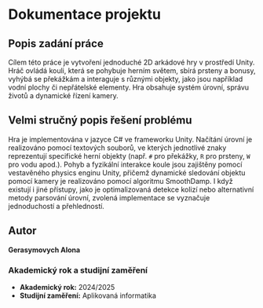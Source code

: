 # Dokumentace projektu

## Popis zadání práce
Cílem této práce je vytvoření jednoduché 2D arkádové hry v prostředí Unity. Hráč ovládá kouli, která se pohybuje herním světem, sbírá prsteny a bonusy, vyhýbá se překážkám a interaguje s různými objekty, jako jsou například vodní plochy či nepřátelské elementy. Hra obsahuje systém úrovní, správu životů a dynamické řízení kamery.

## Velmi stručný popis řešení problému
Hra je implementována v jazyce C# ve frameworku Unity. Načítání úrovní je realizováno pomocí textových souborů, ve kterých jednotlivé znaky reprezentují specifické herní objekty (např. `#` pro překážky, `R` pro prsteny, `W` pro vodu apod.). Pohyb a fyzikální interakce koule jsou zajištěny pomocí vestavěného physics enginu Unity, přičemž dynamické sledování objektu pomocí kamery je realizováno pomocí algoritmu SmoothDamp. I když existují i jiné přístupy, jako je optimalizovaná detekce kolizí nebo alternativní metody parsování úrovní, zvolená implementace se vyznačuje jednoduchostí a přehledností.

## Autor
**Gerasymovych Alona**

### Akademický rok a studijní zaměření
- **Akademický rok:** 2024/2025  
- **Studijní zaměření:** Aplikovaná informatika

